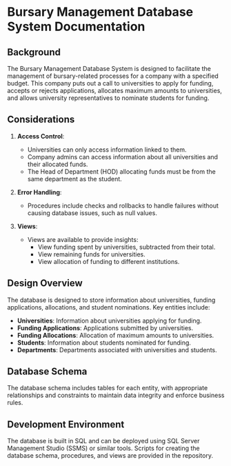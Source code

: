 # Bursary Management Database System Documentation

## Background
The Bursary Management Database System is designed to facilitate the management of bursary-related processes for a company with a specified budget. This company puts out a call to universities to apply for funding, accepts or rejects applications, allocates maximum amounts to universities, and allows university representatives to nominate students for funding.

## Considerations
1. **Access Control**:
   - Universities can only access information linked to them.
   - Company admins can access information about all universities and their allocated funds.
   - The Head of Department (HOD) allocating funds must be from the same department as the student.

2. **Error Handling**:
   - Procedures include checks and rollbacks to handle failures without causing database issues, such as null values.

3. **Views**:
   - Views are available to provide insights:
     - View funding spent by universities, subtracted from their total.
     - View remaining funds for universities.
     - View allocation of funding to different institutions.

## Design Overview
The database is designed to store information about universities, funding applications, allocations, and student nominations. Key entities include:
- **Universities**: Information about universities applying for funding.
- **Funding Applications**: Applications submitted by universities.
- **Funding Allocations**: Allocation of maximum amounts to universities.
- **Students**: Information about students nominated for funding.
- **Departments**: Departments associated with universities and students.

## Database Schema
The database schema includes tables for each entity, with appropriate relationships and constraints to maintain data integrity and enforce business rules.

## Development Environment
The database is built in SQL and can be deployed using SQL Server Management Studio (SSMS) or similar tools. Scripts for creating the database schema, procedures, and views are provided in the repository.


